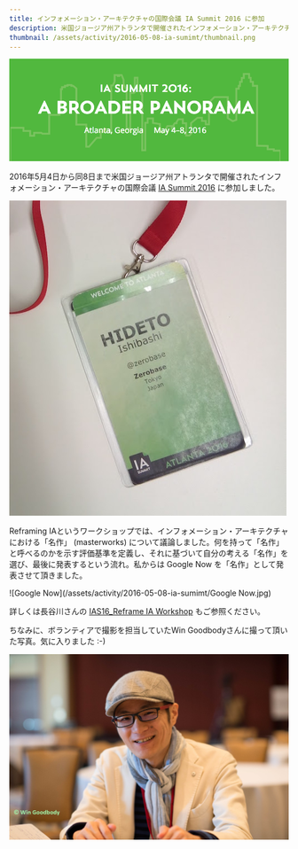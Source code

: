 ```yaml
---
title: インフォメーション・アーキテクチャの国際会議 IA Summit 2016 に参加
description: 米国ジョージア州アトランタで開催されたインフォメーション・アーキテクチャの国際会議 IA Summit 2016 に参加しました。
thumbnail: /assets/activity/2016-05-08-ia-sumimt/thumbnail.png
---
```


![IA Summit 2016: A Broader Panorama; Atlanta, Georgia; May 4-8, 2016](/assets/activity/2016-05-08-ia-sumimt/ia-summit-2016.png)

2016年5月4日から同8日まで米国ジョージア州アトランタで開催されたインフォメーション・アーキテクチャの国際会議 [IA Summit 2016](http://www.iasummit.org/events/ias2016) に参加しました。

![Badge](/assets/activity/2016-05-08-ia-sumimt/badge.jpg)

Reframing IAというワークショップでは、インフォメーション・アーキテクチャにおける「名作」 (masterworks) について議論しました。何を持って「名作」と呼べるのかを示す評価基準を定義し、それに基づいて自分の考える「名作」を選び、最後に発表するという流れ。私からは Google Now を「名作」として発表させて頂きました。

![Google Now](/assets/activity/2016-05-08-ia-sumimt/Google Now.jpg)

詳しくは長谷川さんの [IAS16_Reframe IA Workshop](http://www.underconcept.com/blog/archives/1046) もご参照ください。

ちなみに、ボランティアで撮影を担当していたWin Goodbodyさんに撮って頂いた写真。気に入りました :-)

![Me](/assets/activity/2016-05-08-ia-sumimt/20160508_atlanta_2230-X3.jpg)

